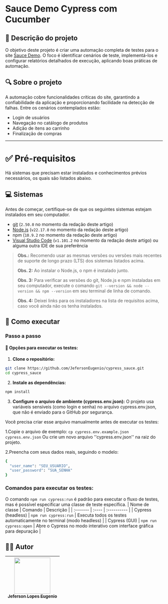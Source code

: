# Sauce Demo Cypress com Cucumber

## 📌 Descrição do projeto
O objetivo deste projeto é criar uma automação completa de testes para o site [Sauce Demo](https://www.saucedemo.com/). O foco é identificar cenários de teste, implementá-los e configurar relatórios detalhados de execução, aplicando boas práticas de automação.

## 🔍 Sobre o projeto

A automação cobre funcionalidades críticas do site, garantindo a confiabilidade da aplicação e proporcionando facilidade na detecção de falhas. Entre os cenários contemplados estão:

- Login de usuários  
- Navegação no catálogo de produtos  
- Adição de itens ao carrinho  
- Finalização de compras  

---

# ✅ Pré-requisitos

Há sistemas que precisam estar instalados e conhecimentos prévios necessários, os quais são listados abaixo.

## 💻 Sistemas

Antes de começar, certifique-se de que os seguintes sistemas estejam instalados em seu computador.

- [git](https://git-scm.com/) (`2.50.0` no momento da redação deste artigo)
- [Node.js](https://nodejs.org/en/) (`v22.17.0` no momento da redação deste artigo)
- npm (`10.9.2` no momento da redação deste artigo)
- [Visual Studio Code](https://code.visualstudio.com/) (`v1.101.2` no momento da redação deste artigo) ou alguma outra IDE de sua preferência

> **Obs.:** Recomendo usar as mesmas versões ou versões mais recentes de suporte de longo prazo (LTS) dos sistemas listados acima.
>
> **Obs. 2:** Ao instalar o Node.js, o npm é instalado junto.
>
> **Obs. 3:** Para verificar as versões do git, Node.js e npm instaladas em seu computador, execute o comando `git --version && node --version && npm --version` em seu terminal de linha de comando.
>
> **Obs. 4:** Deixei links para os instaladores na lista de requisitos acima, caso você ainda não os tenha instalados.

## 🚀 Como executar

### Passo a passo

#### 🔧 Opções para executar os testes:

1. **Clone o repositório:**
```bash
git clone https://github.com/JefersonEugenio/cypress_sauce.git
cd cypress_sauce
```

2. **Instale as dependências:**
```bash 
npm install 
```
3. **Configure o arquivo de ambiente (cypress.env.json):**
O projeto usa variáveis sensíveis (como login e senha) no arquivo cypress.env.json, que não é enviado para o GitHub por segurança.

Você precisa criar esse arquivo manualmente antes de executar os testes:

1.Copie o arquivo de exemplo:
``` cp cypress.env.example.json cypress.env.json ```
Ou crie um novo arquivo ''cypress.env.json'' na raiz do projeto.

2.Preencha com seus dados reais, seguindo o modelo:

```bash
{
  "user_name": "SEU_USUARIO",
  "user_password": "SUA_SENHA"
} 
```

### Comandos para executar os testes:
O comando ``npm run cypress:run`` é padrão para executar o fluxo de testes, mas é possível especificar uma classe de teste específica.
| Nome de classe | Comando | Descrição |
| :------- | :---- | :---------- |
| Cypress (headless) | ``npm run cypress:run`` | Executa todos os testes automaticamente no terminal (modo headless) |
| Cypress (GUI) | ``npm run cypress:open`` | Abre o Cypress no modo interativo com interface gráfica para depuração |

## 👨‍💻 Autor
| [<img src="https://avatars.githubusercontent.com/u/122066021?v=4" width=115><br><sub>Jeferson Lopes Eugenio</sub>](https://github.com/JefersonEuenio) |
| :---: |